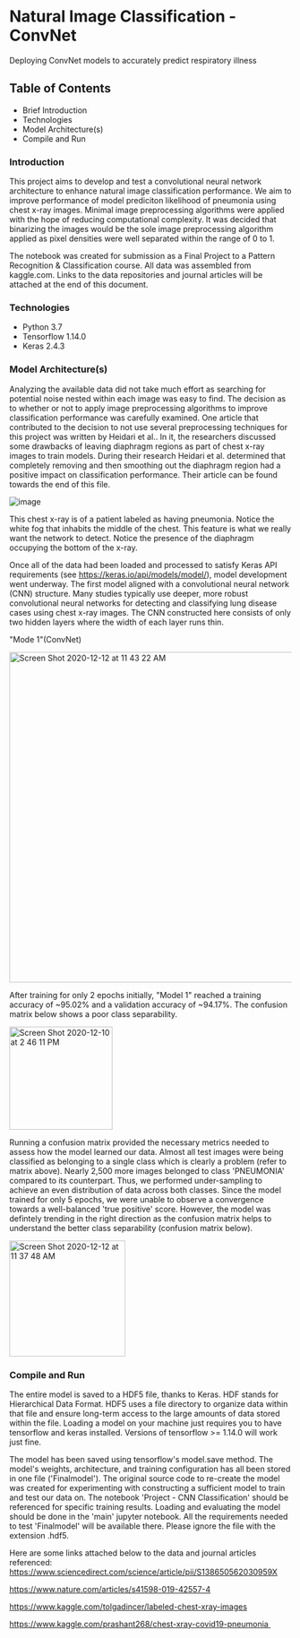 # Natural Image Classification - ConvNet
Deploying ConvNet models to accurately predict respiratory illness

## Table of Contents 
- Brief Introduction
- Technologies
- Model Architecture(s)
- Compile and Run

### Introduction
This project aims to develop and test a convolutional neural network architecture to enhance natural image classification performance. We aim to improve performance of model prediciton likelihood of pneumonia using chest x-ray images. Minimal image preprocessing algorithms were applied with the hope of reducing computational complexity. It was decided that binarizing the images would be the sole image preprocessing algorithm applied as pixel densities were well separated within the range of 0 to 1. 

The notebook was created for submission as a Final Project to a Pattern Recognition & Classification course. All data was assembled from kaggle.com. Links to the data repositories and journal articles will be attached at the end of this document. 

### Technologies
- Python 3.7
- Tensorflow 1.14.0
- Keras 2.4.3

### Model Architecture(s)
Analyzing the available data did not take much effort as searching for potential noise nested within each image was easy to find. The decision as to whether or not to apply image preprocessing algorithms to improve classification performance was carefully examined. One article that contributed to the decision to not use several preprocessing techniques for this project was written by Heidari et al.. In it, the researchers discussed some drawbacks of leaving diaphragm regions as part of chest x-ray images to train models. During their research Heidari et al. determined that completely removing and then smoothing out the diaphragm region had a positive impact on classification performance. Their article can be found towards the end of this file. 

![image](https://user-images.githubusercontent.com/63656931/101534242-b95ad400-394b-11eb-974a-2d5cb521a890.png)

This chest x-ray is of a patient labeled as having pneumonia. Notice the white fog that inhabits the middle of the chest. This feature is what we really want the network to detect. Notice the presence of the diaphragm occupying the bottom of the x-ray.  

Once all of the data had been loaded and processed to satisfy Keras API requirements (see https://keras.io/api/models/model/), model development went underway. The first model aligned with a convolutional neural network (CNN) structure. Many studies typically use deeper, more robust convolutional neural networks for detecting and classifying lung disease cases using chest x-ray images. The CNN constructed here consists of only two hidden layers where the width of each layer runs thin. 

"Mode 1"(ConvNet)

<img width="590" alt="Screen Shot 2020-12-12 at 11 43 22 AM" src="https://user-images.githubusercontent.com/63656931/101989583-47e29480-3c6f-11eb-984f-483dcd9efab9.png">

After training for only 2 epochs initially, "Model 1" reached a training accuracy of ~95.02% and a validation accuracy of ~94.17%. The confusion matrix below shows a poor class separability.

<img width="184" alt="Screen Shot 2020-12-10 at 2 46 11 PM" src="https://user-images.githubusercontent.com/63656931/101989526-e91d1b00-3c6e-11eb-81f3-230eaf0ee9b2.png">


Running a confusion matrix provided the necessary metrics needed to assess how the model learned our data. Almost all test images were being classified as belonging to a single class which is clearly a problem (refer to matrix above). Nearly 2,500 more images belonged to class 'PNEUMONIA' compared to its counterpart. Thus, we performed under-sampling to achieve an even distribution of data across both classes. Since the model trained for only 5 epochs, we were unable to observe a convergence towards a well-balanced 'true positive' score. However, the model was defintely trending in the right direction as the confusion matrix helps to understand the better class separability (confusion matrix below). 

<img width="207" alt="Screen Shot 2020-12-12 at 11 37 48 AM" src="https://user-images.githubusercontent.com/63656931/101989491-a52a1600-3c6e-11eb-9802-67230b44a01a.png">

### Compile and Run

The entire model is saved to a HDF5 file, thanks to Keras. HDF stands for Hierarchical Data Format. HDF5 uses a file directory to organize data within that file and ensure long-term access to the large amounts of data stored within the file. Loading a model on your machine just requires you to have tensorflow and keras installed. Versions of tensorflow >= 1.14.0 will work just fine. 

The model has been saved using tensorflow's model.save method. The model's weights, architecture, and training configuration has all been stored in one file ('Finalmodel'). The original source code to re-create the model was created for experimenting with constructing a sufficient model to train and test our data on. The notebook 'Project - CNN Classification' should be referenced for specific training results. Loading and evaluating the model should be done in the 'main' jupyter notebook. All the requirements needed to test 'Finalmodel' will be available there. Please ignore the file with the extension .hdf5.  

Here are some links attached below to the data and journal articles referenced:
https://www.sciencedirect.com/science/article/pii/S138650562030959X

https://www.nature.com/articles/s41598-019-42557-4

https://www.kaggle.com/tolgadincer/labeled-chest-xray-images

https://www.kaggle.com/prashant268/chest-xray-covid19-pneumonia 
